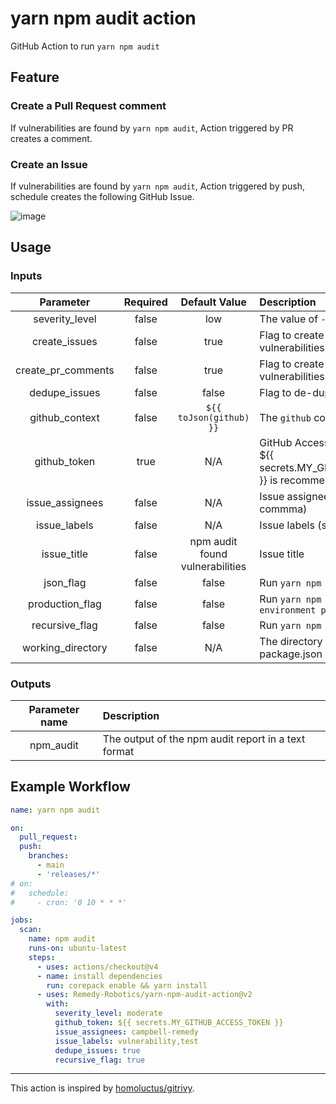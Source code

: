 # yarn npm audit action

GitHub Action to run `yarn npm audit`

## Feature

### Create a Pull Request comment

If vulnerabilities are found by `yarn npm audit`, Action triggered by PR creates a comment.

### Create an Issue

If vulnerabilities are found by `yarn npm audit`, Action triggered by push, schedule creates the following GitHub Issue.

![image](https://github.com/Remedy-Robotics/yarn-npm-audit-action/blob/main/issue.png)

## Usage

### Inputs

|Parameter|Required|Default Value|Description|
|:--:|:--:|:--:|:--|
|severity_level|false|low|The value of `--severity` flag|
|create_issues|false|true|Flag to create issues when vulnerabilities are found|
|create_pr_comments|false|true|Flag to create pr comments when vulnerabilities are found|
|dedupe_issues|false|false|Flag to de-dupe against open issues|
|github_context|false|`${{ toJson(github) }}`|The `github` context|
|github_token|true|N/A|GitHub Access Token.<br>${{ secrets.MY_GITHUB_ACCESS_TOKEN }} is recommended.|
|issue_assignees|false|N/A|Issue assignees (separated by commma)|
|issue_labels|false|N/A|Issue labels (separated by commma)|
|issue_title|false|npm audit found vulnerabilities|Issue title|
|json_flag|false|false|Run `yarn npm audit` with `--json`|
|production_flag|false|false|Run `yarn npm audit` with `--environment production`|
|recursive_flag|false|false|Run `yarn npm audit` with `--recursive`|
|working_directory|false|N/A|The directory which contains package.json|

### Outputs

|Parameter name|Description|
|:--:|:--|
|npm_audit|The output of the npm audit report in a text format|

## Example Workflow

```yaml
name: yarn npm audit

on:
  pull_request:
  push:
    branches:
      - main
      - 'releases/*'
# on:
#   schedule:
#     - cron: '0 10 * * *'

jobs:
  scan:
    name: npm audit
    runs-on: ubuntu-latest
    steps:
      - uses: actions/checkout@v4
      - name: install dependencies
        run: corepack enable && yarn install
      - uses: Remedy-Robotics/yarn-npm-audit-action@v2
        with:
          severity_level: moderate
          github_token: ${{ secrets.MY_GITHUB_ACCESS_TOKEN }}
          issue_assignees: campbell-remedy
          issue_labels: vulnerability,test
          dedupe_issues: true
          recursive_flag: true
```

- - -

This action is inspired by [homoluctus/gitrivy](https://github.com/homoluctus/gitrivy).
